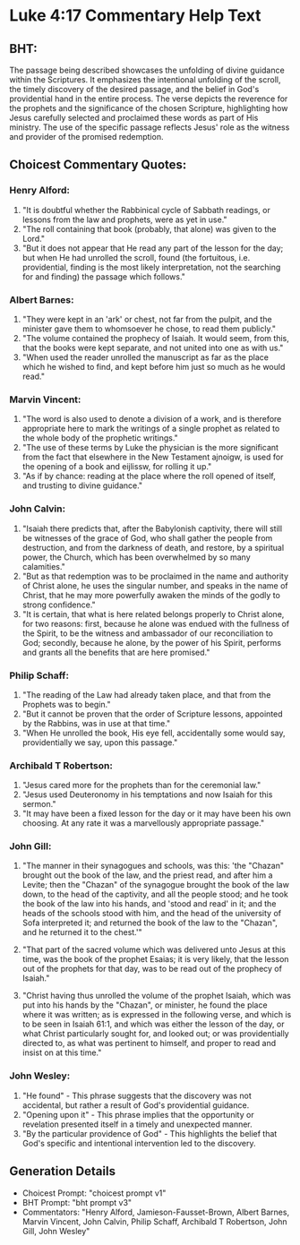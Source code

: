 # Luke 4:17 Commentary Help Text

## BHT:
The passage being described showcases the unfolding of divine guidance within the Scriptures. It emphasizes the intentional unfolding of the scroll, the timely discovery of the desired passage, and the belief in God's providential hand in the entire process. The verse depicts the reverence for the prophets and the significance of the chosen Scripture, highlighting how Jesus carefully selected and proclaimed these words as part of His ministry. The use of the specific passage reflects Jesus' role as the witness and provider of the promised redemption.

## Choicest Commentary Quotes:
### Henry Alford:
1. "It is doubtful whether the Rabbinical cycle of Sabbath readings, or lessons from the law and prophets, were as yet in use."
2. "The roll containing that book (probably, that alone) was given to the Lord."
3. "But it does not appear that He read any part of the lesson for the day; but when He had unrolled the scroll, found (the fortuitous, i.e. providential, finding is the most likely interpretation, not the searching for and finding) the passage which follows."

### Albert Barnes:
1. "They were kept in an 'ark' or chest, not far from the pulpit, and the minister gave them to whomsoever he chose, to read them publicly." 
2. "The volume contained the prophecy of Isaiah. It would seem, from this, that the books were kept separate, and not united into one as with us." 
3. "When used the reader unrolled the manuscript as far as the place which he wished to find, and kept before him just so much as he would read."

### Marvin Vincent:
1. "The word is also used to denote a division of a work, and is therefore appropriate here to mark the writings of a single prophet as related to the whole body of the prophetic writings."
2. "The use of these terms by Luke the physician is the more significant from the fact that elsewhere in the New Testament ajnoigw, is used for the opening of a book and eijlissw, for rolling it up."
3. "As if by chance: reading at the place where the roll opened of itself, and trusting to divine guidance."

### John Calvin:
1. "Isaiah there predicts that, after the Babylonish captivity, there will still be witnesses of the grace of God, who shall gather the people from destruction, and from the darkness of death, and restore, by a spiritual power, the Church, which has been overwhelmed by so many calamities."
2. "But as that redemption was to be proclaimed in the name and authority of Christ alone, he uses the singular number, and speaks in the name of Christ, that he may more powerfully awaken the minds of the godly to strong confidence."
3. "It is certain, that what is here related belongs properly to Christ alone, for two reasons: first, because he alone was endued with the fullness of the Spirit, to be the witness and ambassador of our reconciliation to God; secondly, because he alone, by the power of his Spirit, performs and grants all the benefits that are here promised."

### Philip Schaff:
1. "The reading of the Law had already taken place, and that from the Prophets was to begin." 
2. "But it cannot be proven that the order of Scripture lessons, appointed by the Rabbins, was in use at that time." 
3. "When He unrolled the book, His eye fell, accidentally some would say, providentially we say, upon this passage."

### Archibald T Robertson:
1. "Jesus cared more for the prophets than for the ceremonial law."
2. "Jesus used Deuteronomy in his temptations and now Isaiah for this sermon."
3. "It may have been a fixed lesson for the day or it may have been his own choosing. At any rate it was a marvellously appropriate passage."

### John Gill:
1. "The manner in their synagogues and schools, was this: 'the "Chazan" brought out the book of the law, and the priest read, and after him a Levite; then the "Chazan" of the synagogue brought the book of the law down, to the head of the captivity, and all the people stood; and he took the book of the law into his hands, and 'stood and read' in it; and the heads of the schools stood with him, and the head of the university of Sofa interpreted it; and returned the book of the law to the "Chazan", and he returned it to the chest.'" 

2. "That part of the sacred volume which was delivered unto Jesus at this time, was the book of the prophet Esaias; it is very likely, that the lesson out of the prophets for that day, was to be read out of the prophecy of Isaiah."

3. "Christ having thus unrolled the volume of the prophet Isaiah, which was put into his hands by the "Chazan", or minister, he found the place where it was written; as is expressed in the following verse, and which is to be seen in Isaiah 61:1, and which was either the lesson of the day, or what Christ particularly sought for, and looked out; or was providentially directed to, as what was pertinent to himself, and proper to read and insist on at this time."

### John Wesley:
1. "He found" - This phrase suggests that the discovery was not accidental, but rather a result of God's providential guidance.
2. "Opening upon it" - This phrase implies that the opportunity or revelation presented itself in a timely and unexpected manner.
3. "By the particular providence of God" - This highlights the belief that God's specific and intentional intervention led to the discovery.


## Generation Details
- Choicest Prompt: "choicest prompt v1"
- BHT Prompt: "bht prompt v3"
- Commentators: "Henry Alford, Jamieson-Fausset-Brown, Albert Barnes, Marvin Vincent, John Calvin, Philip Schaff, Archibald T Robertson, John Gill, John Wesley"
